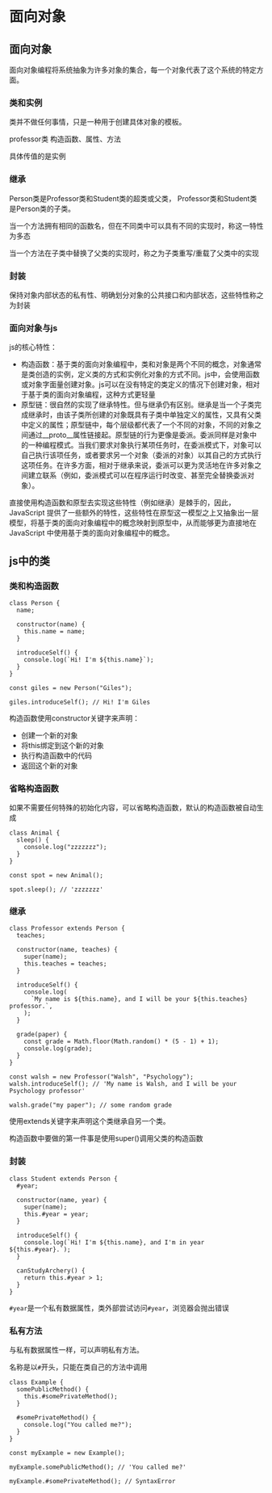 # 面向对象

## 面向对象
面向对象编程将系统抽象为许多对象的集合，每一个对象代表了这个系统的特定方面。
### 类和实例

类并不做任何事情，只是一种用于创建具体对象的模板。

professor类
构造函数、属性、方法


具体传值的是实例


### 继承

Person类是Professor类和Student类的超类或父类，
Professor类和Student类是Person类的子类。

当一个方法拥有相同的函数名，但在不同类中可以具有不同的实现时，称这一特性为多态

当一个方法在子类中替换了父类的实现时，称之为子类重写/重载了父类中的实现

### 封装

保持对象内部状态的私有性、明确划分对象的公共接口和内部状态，这些特性称之为封装


### 面向对象与js

js的核心特性：
- 构造函数：基于类的面向对象编程中，类和对象是两个不同的概念，对象通常是类创造的实例，定义类的方式和实例化对象的方式不同。js中，会使用函数或对象字面量创建对象。js可以在没有特定的类定义的情况下创建对象，相对于基于类的面向对象编程，这种方式更轻量
- 原型链：很自然的实现了继承特性。但与继承仍有区别。继承是当一个子类完成继承时，由该子类所创建的对象既具有子类中单独定义的属性，又具有父类中定义的属性；原型链中，每个层级都代表了一个不同的对象，不同的对象之间通过__proto__属性链接起。原型链的行为更像是委派。委派同样是对象中的一种编程模式。当我们要求对象执行某项任务时，在委派模式下，对象可以自己执行该项任务，或者要求另一个对象（委派的对象）以其自己的方式执行这项任务。在许多方面，相对于继承来说，委派可以更为灵活地在许多对象之间建立联系（例如，委派模式可以在程序运行时改变、甚至完全替换委派对象）。

直接使用构造函数和原型去实现这些特性（例如继承）是棘手的，因此，JavaScript 提供了一些额外的特性，这些特性在原型这一模型之上又抽象出一层模型，将基于类的面向对象编程中的概念映射到原型中，从而能够更为直接地在 JavaScript 中使用基于类的面向对象编程中的概念。

## js中的类

### 类和构造函数

```
class Person {
  name;

  constructor(name) {
    this.name = name;
  }

  introduceSelf() {
    console.log(`Hi! I'm ${this.name}`);
  }
}

const giles = new Person("Giles");

giles.introduceSelf(); // Hi! I'm Giles
```
构造函数使用constructor关键字来声明：
- 创建一个新的对象
- 将this绑定到这个新的对象
- 执行构造函数中的代码
- 返回这个新的对象

### 省略构造函数

如果不需要任何特殊的初始化内容，可以省略构造函数，默认的构造函数被自动生成
```
class Animal {
  sleep() {
    console.log("zzzzzzz");
  }
}

const spot = new Animal();

spot.sleep(); // 'zzzzzzz'
```

### 继承

```
class Professor extends Person {
  teaches;

  constructor(name, teaches) {
    super(name);
    this.teaches = teaches;
  }

  introduceSelf() {
    console.log(
      `My name is ${this.name}, and I will be your ${this.teaches} professor.`,
    );
  }

  grade(paper) {
    const grade = Math.floor(Math.random() * (5 - 1) + 1);
    console.log(grade);
  }
}

const walsh = new Professor("Walsh", "Psychology");
walsh.introduceSelf(); // 'My name is Walsh, and I will be your Psychology professor'

walsh.grade("my paper"); // some random grade
```

使用extends关键字来声明这个类继承自另一个类。

构造函数中要做的第一件事是使用super()调用父类的构造函数

### 封装
```
class Student extends Person {
  #year;

  constructor(name, year) {
    super(name);
    this.#year = year;
  }

  introduceSelf() {
    console.log(`Hi! I'm ${this.name}, and I'm in year ${this.#year}.`);
  }

  canStudyArchery() {
    return this.#year > 1;
  }
}
```
`#year`是一个私有数据属性，类外部尝试访问`#year`，浏览器会抛出错误

### 私有方法

与私有数据属性一样，可以声明私有方法。

名称是以`#`开头，只能在类自己的方法中调用

```
class Example {
  somePublicMethod() {
    this.#somePrivateMethod();
  }

  #somePrivateMethod() {
    console.log("You called me?");
  }
}

const myExample = new Example();

myExample.somePublicMethod(); // 'You called me?'

myExample.#somePrivateMethod(); // SyntaxError
```
